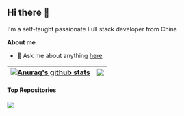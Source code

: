 ## Hi there 👋

<!--
**i-lovet/i-lovet** is a ✨ _special_ ✨ repository because its `README.md` (this file) appears on your GitHub profile.

Here are some ideas to get you started:

- 🔭 I’m currently working on ...
- 🌱 I’m currently learning ...
- 👯 I’m looking to collaborate on ...
- 🤔 I’m looking for help with ...
- 💬 Ask me about ...
- 📫 How to reach me: ...
- 😄 Pronouns: ...
- ⚡ Fun fact: ...
-->

I'm a self-taught passionate Full stack developer from China

**About me**

- 💬 Ask me about anything [here](https://github.com/i-lovet/i-lovet/issues)


| <a href="https://github.com/anuraghazra/github-readme-stats"><img align="center" src="https://github-readme-stats.vercel.app/api?username=i-lovet&show_icons=true&include_all_commits=true&theme=buefy&hide_border=true" alt="Anurag's github stats" /></a> | <a href="https://github.com/i-lovet/github-readme-stats"><img align="center" src="https://github-readme-stats.vercel.app/api/top-langs/?username=i-lovet&layout=compact&theme=buefy&hide_border=true" /></a> |
| ------------- | ------------- |

#### Top Repositories

<a href="https://github.com/i-lovet/i-lovet.github.io">
  <img align="center" src="https://github-readme-stats.vercel.app/api/pin/?username=i-lovet&repo=i-lovet.github.io&theme=buefy" />
</a>

<br />
<br />
